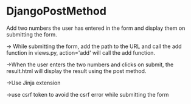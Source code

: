 # DjangoPostMethod
Add two numbers the user has entered in the form and display them on submitting the form.

-> While submitting the form, add the path to the URL and call the add function in views.py, action='add' will call the add function.

->When the user enters the two numbers and clicks on submit, the result.html will display the result using the post method. 

->Use Jinja extension

->use csrf token to avoid the csrf error while submitting the form
